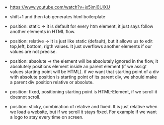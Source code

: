 - https://www.youtube.com/watch?v=jx5jmI0UlXU
- shift+1 and then tab generates html boilerplate



- position: static -> it is default for every htm element, it just says follow another elements in HTML flow. 
- position: relative -> It is just like static (default), but it allows us to edit top,left, bottom, rigth values. It just overflows another elements if our values are not precise.
- position: absolute -> the element will be absolutely ignored in the flow, it absolutely positions element inside an parent element (if we assigt values starting point  will be HTML). if we want that starting point of a div with absolute position is starting point of its parent div, we should make a parent div position relative or absolute.
- position: fixed, positioning starting point is HTML-Element, if we scroll it doesnot scroll.
- position: sticky, combination of relative and fixed. It is just relative when we load a website, but if we scroll it stays fixed. For example if we want a logo to stay every time on screen.